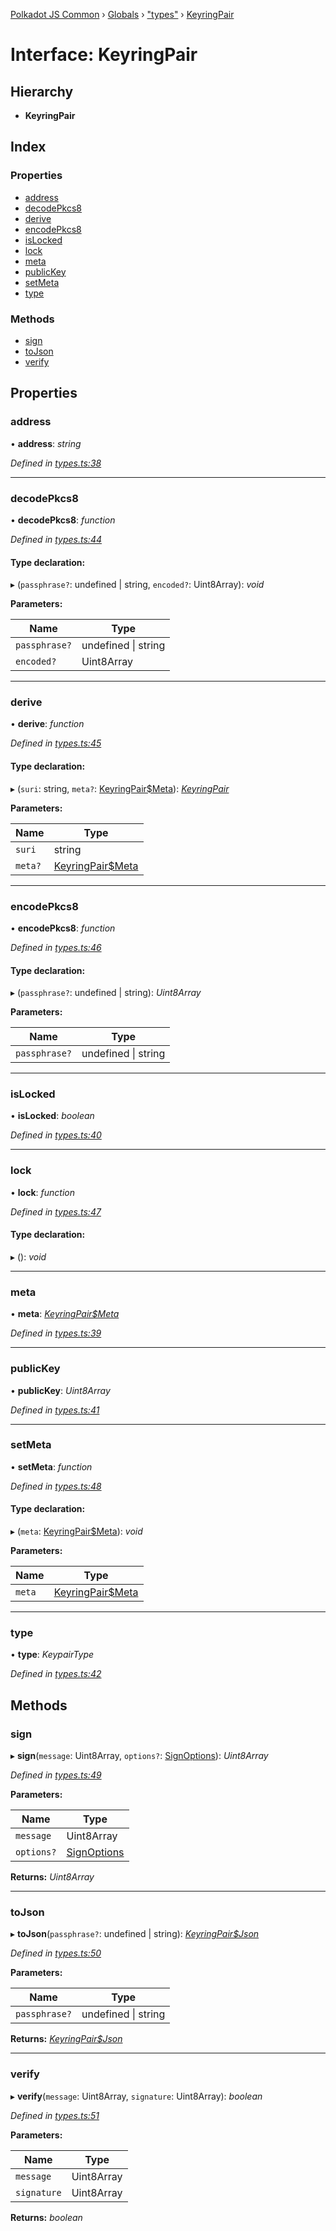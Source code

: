 [Polkadot JS Common](../README.md) › [Globals](../globals.md) › ["types"](../modules/_types_.md) › [KeyringPair](_types_.keyringpair.md)

# Interface: KeyringPair

## Hierarchy

* **KeyringPair**

## Index

### Properties

* [address](_types_.keyringpair.md#address)
* [decodePkcs8](_types_.keyringpair.md#decodepkcs8)
* [derive](_types_.keyringpair.md#derive)
* [encodePkcs8](_types_.keyringpair.md#encodepkcs8)
* [isLocked](_types_.keyringpair.md#islocked)
* [lock](_types_.keyringpair.md#lock)
* [meta](_types_.keyringpair.md#meta)
* [publicKey](_types_.keyringpair.md#publickey)
* [setMeta](_types_.keyringpair.md#setmeta)
* [type](_types_.keyringpair.md#type)

### Methods

* [sign](_types_.keyringpair.md#sign)
* [toJson](_types_.keyringpair.md#tojson)
* [verify](_types_.keyringpair.md#verify)

## Properties

###  address

• **address**: *string*

*Defined in [types.ts:38](https://github.com/polkadot-js/common/blob/f76a4a98/packages/keyring/src/types.ts#L38)*

___

###  decodePkcs8

• **decodePkcs8**: *function*

*Defined in [types.ts:44](https://github.com/polkadot-js/common/blob/f76a4a98/packages/keyring/src/types.ts#L44)*

#### Type declaration:

▸ (`passphrase?`: undefined | string, `encoded?`: Uint8Array): *void*

**Parameters:**

Name | Type |
------ | ------ |
`passphrase?` | undefined &#124; string |
`encoded?` | Uint8Array |

___

###  derive

• **derive**: *function*

*Defined in [types.ts:45](https://github.com/polkadot-js/common/blob/f76a4a98/packages/keyring/src/types.ts#L45)*

#### Type declaration:

▸ (`suri`: string, `meta?`: [KeyringPair$Meta](_types_.keyringpair_meta.md)): *[KeyringPair](_types_.keyringpair.md)*

**Parameters:**

Name | Type |
------ | ------ |
`suri` | string |
`meta?` | [KeyringPair$Meta](_types_.keyringpair_meta.md) |

___

###  encodePkcs8

• **encodePkcs8**: *function*

*Defined in [types.ts:46](https://github.com/polkadot-js/common/blob/f76a4a98/packages/keyring/src/types.ts#L46)*

#### Type declaration:

▸ (`passphrase?`: undefined | string): *Uint8Array*

**Parameters:**

Name | Type |
------ | ------ |
`passphrase?` | undefined &#124; string |

___

###  isLocked

• **isLocked**: *boolean*

*Defined in [types.ts:40](https://github.com/polkadot-js/common/blob/f76a4a98/packages/keyring/src/types.ts#L40)*

___

###  lock

• **lock**: *function*

*Defined in [types.ts:47](https://github.com/polkadot-js/common/blob/f76a4a98/packages/keyring/src/types.ts#L47)*

#### Type declaration:

▸ (): *void*

___

###  meta

• **meta**: *[KeyringPair$Meta](_types_.keyringpair_meta.md)*

*Defined in [types.ts:39](https://github.com/polkadot-js/common/blob/f76a4a98/packages/keyring/src/types.ts#L39)*

___

###  publicKey

• **publicKey**: *Uint8Array*

*Defined in [types.ts:41](https://github.com/polkadot-js/common/blob/f76a4a98/packages/keyring/src/types.ts#L41)*

___

###  setMeta

• **setMeta**: *function*

*Defined in [types.ts:48](https://github.com/polkadot-js/common/blob/f76a4a98/packages/keyring/src/types.ts#L48)*

#### Type declaration:

▸ (`meta`: [KeyringPair$Meta](_types_.keyringpair_meta.md)): *void*

**Parameters:**

Name | Type |
------ | ------ |
`meta` | [KeyringPair$Meta](_types_.keyringpair_meta.md) |

___

###  type

• **type**: *KeypairType*

*Defined in [types.ts:42](https://github.com/polkadot-js/common/blob/f76a4a98/packages/keyring/src/types.ts#L42)*

## Methods

###  sign

▸ **sign**(`message`: Uint8Array, `options?`: [SignOptions](_types_.signoptions.md)): *Uint8Array*

*Defined in [types.ts:49](https://github.com/polkadot-js/common/blob/f76a4a98/packages/keyring/src/types.ts#L49)*

**Parameters:**

Name | Type |
------ | ------ |
`message` | Uint8Array |
`options?` | [SignOptions](_types_.signoptions.md) |

**Returns:** *Uint8Array*

___

###  toJson

▸ **toJson**(`passphrase?`: undefined | string): *[KeyringPair$Json](_types_.keyringpair_json.md)*

*Defined in [types.ts:50](https://github.com/polkadot-js/common/blob/f76a4a98/packages/keyring/src/types.ts#L50)*

**Parameters:**

Name | Type |
------ | ------ |
`passphrase?` | undefined &#124; string |

**Returns:** *[KeyringPair$Json](_types_.keyringpair_json.md)*

___

###  verify

▸ **verify**(`message`: Uint8Array, `signature`: Uint8Array): *boolean*

*Defined in [types.ts:51](https://github.com/polkadot-js/common/blob/f76a4a98/packages/keyring/src/types.ts#L51)*

**Parameters:**

Name | Type |
------ | ------ |
`message` | Uint8Array |
`signature` | Uint8Array |

**Returns:** *boolean*
